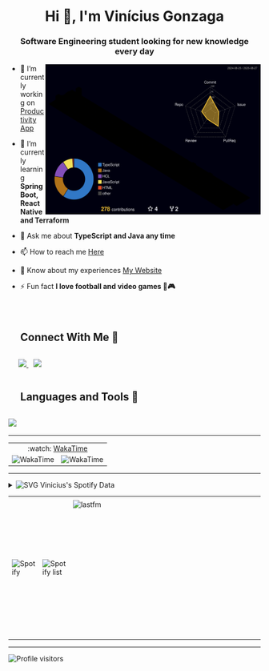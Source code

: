 <h1 align="center">Hi 👋, I'm Vinícius Gonzaga</h1>
<h3 align="center">Software Engineering student looking for new knowledge every day</h3>


<a target="_blank" align="center">
  <img align="right" top="500" height="300" width="430" src="./profile-3d-contrib/profile-night-rainbow.svg" alt="3d profile status">
</a>

- 🔭 I’m currently working on [Productivity App](https://github.com/viniciusg23/productivity-app)

- 🌱 I’m currently learning **Spring Boot, React Native and Terraform**

- 💬 Ask me about **TypeScript and Java any time**

- 📫 How to reach me [Here](mailto:viniciusgonzagaguilherme@gmail.com)

- 📄 Know about my experiences <a href="https://viniicius.com" target="_blank">My Website</a>

- ⚡ Fun fact **I love football and video games 🏈🎮** 
<br/>



<!-- connect with me section -->
<div id="user-content-toc">
  <ul>
    <summary><h2 style="display: inline-block">Connect With Me 🤝</h2></summary>
  </ul>
</div>

<p>
  <div  class="icons-social" style="margin-left: 10px;">
    <a style="margin-left: 10px;" target="_blank" href="https://www.linkedin.com/in/vin%C3%ADcius-gonzaga-guilherme-9a65a722a/"> 
      <img width=40 src="https://skillicons.dev/icons?i=linkedin">
    </a>
    <a style="margin-left: 10px;" target="_blank" href="https://discord.com/users/viniih#6914"> 
      <img width=40 src="https://skillicons.dev/icons?i=discord">
    </a>
       
  </div>
</p>


<!-- technologies session -->
<div id="user-content-toc">
  <ul>
    <summary><h2 style="display: inline-block">Languages and Tools 🔧</h2></summary>
  </ul>
</div>
<p>
  <a href="https://skillicons.dev">
    <img src="https://skillicons.dev/icons?i=js,ts,nodejs,express,sequelize,react,redux,materialui,angular,java,spring,mongodb,mysql,linux,docker,git,aws,terraform" />
  </a>
</p>

---

<table>
<tr>
 <!-- <td align="center">:octocat: <a href="https://www.githubwrapped.io/joaopauloaramuni" target="_blank">GitHub Wrapped</a></td> -->
 <td align="center" colspan="2">:watch: <a href="https://wakatime.com/@aramuni">WakaTime</a></td>
</tr> 
<tr>
<!-- <td><img alt="GitHub Trends" src="https://api.githubtrends.io/user/svg/joaopauloaramuni/repos?time_range=one_year&loc_metric=changed&theme=dark"/></td> -->
<td><img alt="WakaTime" src="https://github-readme-stats.vercel.app/api/wakatime?username=aramuni&theme=dark&langs_count=12"/></td>
<td>
<img alt="WakaTime" src="https://github-readme-stats.vercel.app/api/wakatime?username=aramuni&theme=dark&layout=compact"/>
</td>
</tr>
</table>

-----

<div>
<details>
<summary><img height="20" alt="SVG" src="https://joaopauloaramuni.github.io/image/spotify.svg?raw=true"/> Vinicius's Spotify Data</summary>
<img src="https://data-card-for-spotify.herokuapp.com/api/card?user_id=vinii_23" alt="Data Card for Spotify">
</details>
</div>

<div align="center">
<table>
<tr>
 <td align="center" colspan="3"></td>
</tr> 
<tr>
<td>
<img alt="Spotify" width="200px" height="270px" src="https://spotify-github-profile.kittinanx.com/api/view?uid=vinii_23&cover_image=true&theme=default&show_offline=false&background_color=121212&interchange=false"/>
</td>
<td>
<img alt="Spotify list" width="200px" height="270px" src="https://spotify-recently-played-readme.vercel.app/api?user=vinii_23&count=10"/>
</td>
<td>
<!-- <a href="https://twitter.com/joaoaramuni" target="_blank"><img align="right" width="400px" height="270px" alt="tweets" src="https://github-readme-twitter.gazf.vercel.app/api?id=joaoaramuni"/></a> -->
<a href="https://www.last.fm/pt/user/viniiciusg23" target="_blank"><img align="right" width="400px" height="270px" alt="lastfm" src="https://lastfm-recently-played.vercel.app/api?user=viniiciusg23&width=400"/></a>
</td>
</tr>
<tr>
 <td align="center" colspan="3"></td>
</tr> 
</table>
</div>

---

<img width="100" alt="Profile visitors" src="https://komarev.com/ghpvc/?username=viniciusg23"/>
